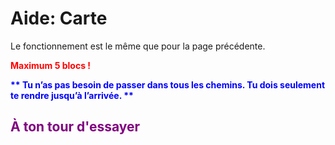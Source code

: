 # Aide: Carte

Le fonctionnement est le même que pour la page précédente.

**<span style="color:red;">Maximum 5 blocs !</span>**

**<span style="color:blue;">\*\* Tu n’as pas besoin de passer dans tous les chemins. Tu dois seulement te rendre jusqu’à l’arrivée. \*\*</span>**


## <span style="color: #800080">À ton tour d'essayer</span>